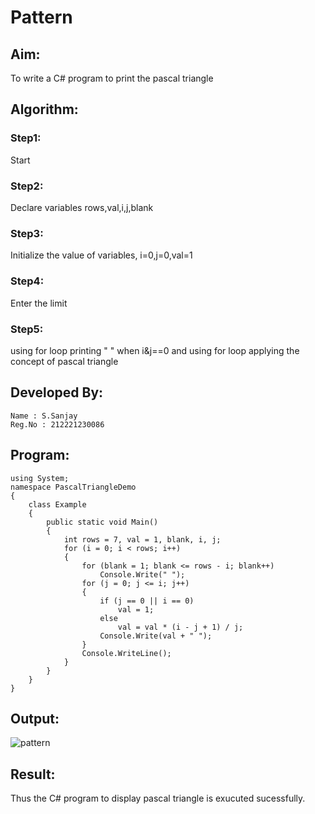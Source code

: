 # Pattern

## Aim:
To write a C# program to print the pascal triangle

## Algorithm:
### Step1:
Start

### Step2:
Declare variables rows,val,i,j,blank

### Step3:
Initialize the value of variables, i=0,j=0,val=1

### Step4:
Enter the limit

### Step5:
using for loop printing " " when i&j==0 and using for loop applying the concept of pascal triangle

## Developed By:
```
Name : S.Sanjay
Reg.No : 212221230086
```

## Program:
```
using System;
namespace PascalTriangleDemo
{
    class Example
    {
        public static void Main()
        {
            int rows = 7, val = 1, blank, i, j;
            for (i = 0; i < rows; i++)
            {
                for (blank = 1; blank <= rows - i; blank++)
                    Console.Write(" ");
                for (j = 0; j <= i; j++)
                {
                    if (j == 0 || i == 0)
                        val = 1;
                    else
                        val = val * (i - j + 1) / j;
                    Console.Write(val + " ");
                }
                Console.WriteLine();
            }
        }
    }
}
```
## Output:
![pattern](https://user-images.githubusercontent.com/94231938/236784690-a451a28d-ff1d-468c-9482-923e938256d1.png)

## Result:
Thus the C# program to display pascal triangle is exucuted sucessfully.
